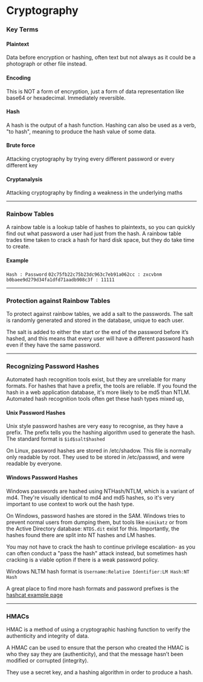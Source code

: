 # Cryptography

### Key Terms

#### Plaintext

Data before encryption or hashing, often text but not always as it could be a photograph or other file instead.

#### Encoding

This is NOT a form of encryption, just a form of data representation like base64 or hexadecimal. Immediately reversible.

#### Hash

A hash is the output of a hash function. Hashing can also be used as a verb, "to hash", meaning to produce the hash value of some data.

#### Brute force

Attacking cryptography by trying every different password or every different key

#### Cryptanalysis

Attacking cryptography by finding a weakness in the underlying maths

***

### Rainbow Tables

A rainbow table is a lookup table of hashes to plaintexts, so you can quickly find out what password a user had just from the hash. A rainbow table trades time taken to crack a hash for hard disk space, but they do take time to create.

#### Example

`Hash : Password` `02c75fb22c75b23dc963c7eb91a062cc : zxcvbnm` `b0baee9d279d34fa1dfd71aadb908c3f : 11111`

***

### Protection against Rainbow Tables

To protect against rainbow tables, we add a salt to the passwords. The salt is randomly generated and stored in the database, unique to each user.

The salt is added to either the start or the end of the password before it’s hashed, and this means that every user will have a different password hash even if they have the same password.

***

### Recognizing Password Hashes

Automated hash recognition tools exist, but they are unreliable for many formats. For hashes that have a prefix, the tools are reliable. If you found the hash in a web application database, it's more likely to be md5 than NTLM. Automated hash recognition tools often get these hash types mixed up,

#### Unix Password Hashes

Unix style password hashes are very easy to recognise, as they have a prefix. The prefix tells you the hashing algorithm used to generate the hash. The standard format is `$id$salt$hashed`

On Linux, password hashes are stored in /etc/shadow. This file is normally only readable by root. They used to be stored in /etc/passwd, and were readable by everyone.

#### Windows Password Hashes

Windows passwords are hashed using NTHash/NTLM, which is a variant of md4. They're visually identical to md4 and md5 hashes, so it's very important to use context to work out the hash type.

On Windows, password hashes are stored in the SAM. Windows tries to prevent normal users from dumping them, but tools like `mimikatz` or from the Active Directory database: `NTDS.dit` exist for this. Importantly, the hashes found there are split into NT hashes and LM hashes.

You may not have to crack the hash to continue privilege escalation- as you can often conduct a "pass the hash" attack instead, but sometimes hash cracking is a viable option if there is a weak password policy.

Windows NLTM hash format is `Username:Relative Identifier:LM Hash:NT Hash`

A great place to find more hash formats and password prefixes is the [hashcat example page](https://hashcat.net/wiki/doku.php?id=example\_hashes)

***

### HMACs

HMAC is a method of using a cryptographic hashing function to verify the authenticity and integrity of data.

A HMAC can be used to ensure that the person who created the HMAC is who they say they are (authenticity), and that the message hasn’t been modified or corrupted (integrity).

They use a secret key, and a hashing algorithm in order to produce a hash.
